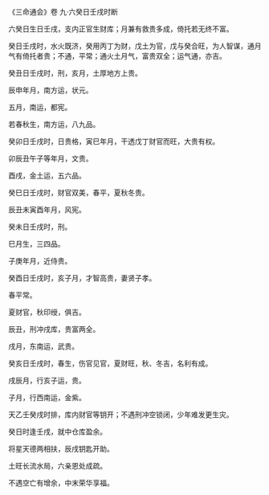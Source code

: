 《三命通会》卷 九·六癸日壬戌时断

六癸日生日壬戌，支内正官生财库；月兼有救贵多成，倚托若无终不富。

癸日壬戌时，水火既济，癸用丙丁为财，戊土为官，戊与癸合旺，为人智谋，通月气有倚托者贵；不通，平常；通火土月气，富贵双全；运气通，亦吉。

癸丑日壬戌时，刑，亥月，土厚地方上贵。

辰申年月，南方运，状元。

五月，南运，都宪。

若春秋生，南方运，八九品。

癸卯日壬戌时，日贵格，寅巳年月，干透戊丁财官而旺，大贵有权。

卯辰丑午子等年月，文贵。

酉戌，金土运，五六品。

癸巳日壬戌时，财官双美，春平，夏秋冬贵。

辰丑未寅酉年月，风宪。

癸未日壬戌时，刑。

巳月生，三四品。

子庚年月，近侍贵。

癸酉日壬戌时，亥子月，才智高贵，妻贤子孝。

春平常。

夏财官，秋印绶，俱吉。

辰丑，刑冲戌库，贵富两全。

戌月，东南运，武贵。

癸亥日壬戌时，春生，伤官见官，夏财旺，秋、冬吉，名利有成。

戌辰月，行亥子运，贵。

子月，行西南运，金紫。

天乙壬癸戌时排，库内财官等钥开；不遇刑冲空锁闭，少年难发更生灾。

癸日时逢壬戌，就中仓库盈余。

将星天德两相扶，辰戌钥匙开助。

土旺长流水局，六亲恩处成疏。

不遇空亡有增余，中末荣华享福。


